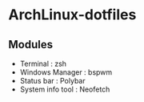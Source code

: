 # ArchLinux-dotfiles

## Modules 
- Terminal : zsh
- Windows Manager : bspwm
- Status bar : Polybar
- System info tool : Neofetch
